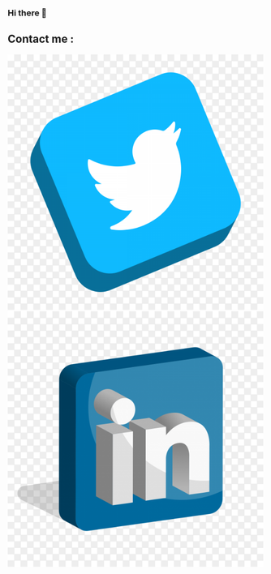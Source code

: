 ### Hi there 👋

<!--
**Sudharshan281/Sudharshan281** is a ✨ _special_ ✨ repository because its `README.md` (this file) appears on your GitHub profile.

Here are some ideas to get you started:

- 🔭 I’m currently working on ...
- 🌱 I’m currently learning ...
- 👯 I’m looking to collaborate on ...
- 🤔 I’m looking for help with ...
- 💬 Ask me about ...
- 📫 How to reach me: ...
- 😄 Pronouns: ...
- ⚡ Fun fact: ...
-->

## Contact me :

[![Twitter-logo-3D--PNG.png](Twitter-logo-3D--PNG.png)](https://twitter.com/imsudharshan281) [![linkedinlogo.png](linkedinlogo.png)](https://www.linkedin.com/in/s-sudharshan-b55179230/)


